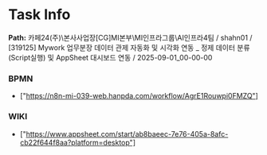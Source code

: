 # Task Info

**Path:** 카페24(주)\본사사업장\[CG]MI본부\MI인프라그룹\AI인프라4팀 / shahn01 / [319125] Mywork 업무분장 데이터 관제 자동화 및 시각화 연동 _ 정제 데이터 분류(Script실행) 및 AppSheet 대시보드 연동 / 2025-09-01_00-00-00

### BPMN
- ["https://n8n-mi-039-web.hanpda.com/workflow/AgrE1Rouwpi0FMZQ"]

### WIKI
- ["https://www.appsheet.com/start/ab8baeec-7e76-405a-8afc-cb22f644f8aa?platform=desktop"]

